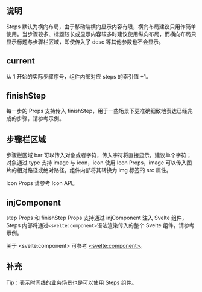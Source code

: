 ## 说明

Steps 默认为横向布局，由于移动端横向显示内容有限，横向布局建议只用作简单使用。当步骤较多、标题较长或显示内容较多时建议使用纵向布局，而横向布局只显示标题与步骤栏区域，即使传入了 desc 等其他参数也不会显示。

## current

从 1 开始的实际步骤序号，组件内部对应 steps 的索引值 +1。

## finishStep

每一步的 Props 支持传入 finishStep，用于一些场景下更准确细致地表达已经完成的步骤，请参考示例。

## 步骤栏区域

步骤栏区域 bar 可以传入对象或者字符，传入字符将直接显示，建议单个字符；对象通过 type 支持 image 与 icon，icon 使用 Icon Props，image 可以传入图片的相对路径或绝对路径，组件内部将其转换为 img 标签的 src 属性。

Icon Props 请参考 Icon API。

## injComponent

step Props 和 finishStep Props 支持通过 injComponent 注入 Svelte 组件，Steps 内部将通过`<svelte:component>`语法渲染传入的整个 Svelte 组件，请参考示例。

关于 \<svelte:component\> 可参考 [\<svelte:component\>](https://svelte.dev/docs#template-syntax-svelte-component)。

## 补充

Tip：表示时间线的业务场景也是可以使用 Steps 组件。
